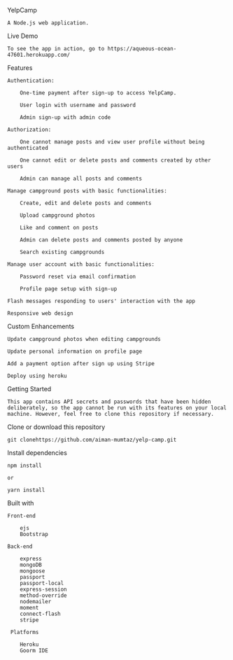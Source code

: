 YelpCamp

    A Node.js web application.

Live Demo

    To see the app in action, go to https://aqueous-ocean-47601.herokuapp.com/

Features

    Authentication:

        One-time payment after sign-up to access YelpCamp.
        
        User login with username and password

        Admin sign-up with admin code

    Authorization:

        One cannot manage posts and view user profile without being authenticated

        One cannot edit or delete posts and comments created by other users

        Admin can manage all posts and comments

    Manage campground posts with basic functionalities:

        Create, edit and delete posts and comments

        Upload campground photos

        Like and comment on posts
        
        Admin can delete posts and comments posted by anyone

        Search existing campgrounds

    Manage user account with basic functionalities:

        Password reset via email confirmation 

        Profile page setup with sign-up

    Flash messages responding to users' interaction with the app

    Responsive web design

Custom Enhancements

    Update campground photos when editing campgrounds

    Update personal information on profile page

    Add a payment option after sign up using Stripe

    Deploy using heroku

Getting Started

    This app contains API secrets and passwords that have been hidden deliberately, so the app cannot be run with its features on your local machine. However, feel free to clone this repository if necessary.

Clone or download this repository

    git clonehttps://github.com/aiman-mumtaz/yelp-camp.git

Install dependencies

    npm install

    or

    yarn install

Built with

    Front-end
    
        ejs
        Bootstrap

    Back-end

        express
        mongoDB
        mongoose
        passport
        passport-local
        express-session
        method-override
        nodemailer
        moment
        connect-flash
        stripe

     Platforms

        Heroku
        Goorm IDE

